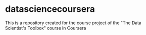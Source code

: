 # datasciencecoursera
This is a repository created for the course project of the "The Data Scientist's Toolbox" course in Coursera
